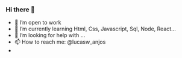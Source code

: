 ### Hi there 👋

- 🔭 I’m open to work
- 🌱 I’m currently learning Html, Css, Javascript, Sql, Node, React...
- 🤔 I’m looking for help with ...
- 📫 How to reach me: @lucasw_anjos
-

